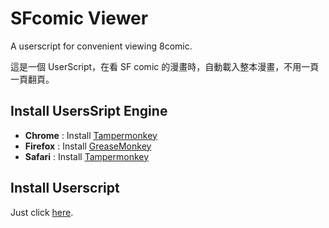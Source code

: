 # SFcomic Viewer

A userscript for convenient viewing 8comic.

這是一個 UserScript，在看 SF comic 的漫畫時，自動載入整本漫畫，不用一頁一頁翻頁。

## Install UsersSript Engine

- **Chrome** : Install [Tampermonkey](https://chrome.google.com/webstore/detail/tampermonkey/dhdgffkkebhmkfjojejmpbldmpobfkfo)
- **Firefox** : Install [GreaseMonkey](https://addons.mozilla.org/en-US/firefox/addon/greasemonkey/)
- **Safari** : Install [Tampermonkey](https://safari.tampermonkey.net/tampermonkey.safariextz)

## Install Userscript

Just click [here](https://github.com/AntonioTsai/SFcomic-Viewer/raw/master/SFcomicViewer.user.js).
